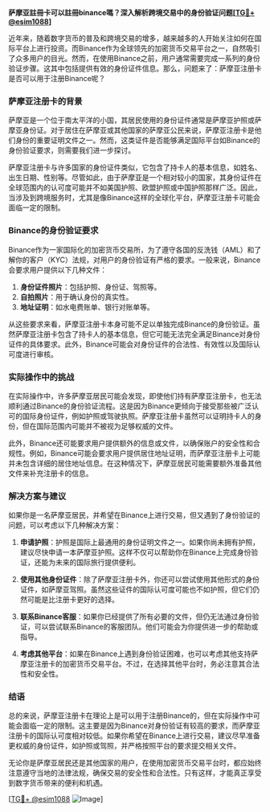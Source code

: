**萨摩亚註冊卡可以註冊binance嗎？深入解析跨境交易中的身份验证问题[[TG💪+ @esim1088](https://t.me/s/esim1088)]**

近年来，随着数字货币的普及和跨境交易的增多，越来越多的人开始关注如何在国际平台上进行投资。而Binance作为全球领先的加密货币交易平台之一，自然吸引了众多用户的目光。然而，在使用Binance之前，用户通常需要完成一系列的身份验证步骤。这其中包括提供有效的身份证件信息。那么，问题来了：萨摩亚注册卡是否可以用于注册Binance呢？

### 萨摩亚注册卡的背景

萨摩亚是一个位于南太平洋的小国，其居民使用的身份证件通常是萨摩亚护照或萨摩亚身份证。对于居住在萨摩亚或其他国家的萨摩亚公民来说，萨摩亚注册卡是他们身份的重要证明文件之一。然而，这类证件是否能够满足国际平台如Binance的身份验证要求，则需要我们进一步探讨。

萨摩亚注册卡与许多国家的身份证件类似，它包含了持卡人的基本信息，如姓名、出生日期、性别等。尽管如此，由于萨摩亚是一个相对较小的国家，其身份证件在全球范围内的认可度可能并不如美国护照、欧盟护照或中国护照那样广泛。因此，当涉及到跨境服务时，尤其是像Binance这样的全球化平台，萨摩亚注册卡可能会面临一定的限制。

### Binance的身份验证要求

Binance作为一家国际化的加密货币交易所，为了遵守各国的反洗钱（AML）和了解你的客户（KYC）法规，对用户的身份验证有严格的要求。一般来说，Binance会要求用户提供以下几种文件：

1. **身份证件照片**：包括护照、身份证、驾照等。
2. **自拍照片**：用于确认身份的真实性。
3. **地址证明**：如水电费账单、银行对账单等。

从这些要求来看，萨摩亚注册卡本身可能不足以单独完成Binance的身份验证。虽然萨摩亚注册卡包含了持卡人的基本信息，但它可能无法完全满足Binance对身份证件的具体要求。此外，Binance可能会对身份证件的合法性、有效性以及国际认可度进行审核。

### 实际操作中的挑战

在实际操作中，许多萨摩亚居民可能会发现，即使他们持有萨摩亚注册卡，也无法顺利通过Binance的身份验证流程。这是因为Binance更倾向于接受那些被广泛认可的国际身份证件，例如护照或驾驶执照。萨摩亚注册卡虽然可以证明持卡人的身份，但在国际范围内可能并不被视为足够权威的文件。

此外，Binance还可能要求用户提供额外的信息或文件，以确保账户的安全性和合规性。例如，Binance可能会要求用户提供居住地址证明，而萨摩亚注册卡上可能并未包含详细的居住地址信息。在这种情况下，萨摩亚居民可能需要额外准备其他文件来补充注册卡的信息。

### 解决方案与建议

如果你是一名萨摩亚居民，并希望在Binance上进行交易，但又遇到了身份验证的问题，可以考虑以下几种解决方案：

1. **申请护照**：护照是国际上最通用的身份证明文件之一。如果你尚未拥有护照，建议尽快申请一本萨摩亚护照。这样不仅可以帮助你在Binance上完成身份验证，还能为未来的国际旅行提供便利。

2. **使用其他身份证件**：除了萨摩亚注册卡外，你还可以尝试使用其他形式的身份证件，如萨摩亚驾照。虽然这些证件的国际认可度可能也不如护照，但它们仍然可能是比注册卡更好的选择。

3. **联系Binance客服**：如果你已经提供了所有必要的文件，但仍无法通过身份验证，可以尝试联系Binance的客服团队。他们可能会为你提供进一步的帮助或指导。

4. **考虑其他平台**：如果在Binance上遇到身份验证困难，也可以考虑其他支持萨摩亚注册卡的加密货币交易平台。不过，在选择其他平台时，务必注意其合法性和安全性。

### 结语

总的来说，萨摩亚注册卡在理论上是可以用于注册Binance的，但在实际操作中可能会面临一定的限制。这主要是因为Binance对身份验证有较高的要求，而萨摩亚注册卡的国际认可度相对较低。如果你希望在Binance上进行交易，建议尽早准备更权威的身份证件，如护照或驾照，并严格按照平台的要求提交相关文件。

无论你是萨摩亚居民还是其他国家的用户，在使用加密货币交易平台时，都应始终注意遵守当地的法律法规，确保交易的安全性和合法性。只有这样，才能真正享受到数字货币带来的便利和机遇。

[[TG💪+ @esim1088](https://t.me/s/esim1088) ![Image](https://i.postimg.cc/4NQfJmqS/Snipaste-2025-05-13-00-14-12.png)]